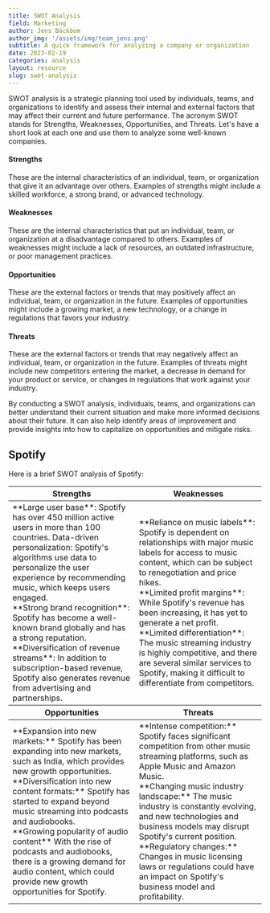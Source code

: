 ```yaml
---
title: SWOT Analysis
field: Marketing
author: Jens Bäckbom
author_img: '/assets/img/team_jens.png'
subtitle: A quick framework for analyzing a company or organization
date: 2023-02-19
categories: analysis
layout: resource
slug: swot-analysis
---
```

SWOT analysis is a strategic planning tool used by individuals, teams, and organizations to identify and assess their internal and external factors that may affect their current and future performance. The acronym SWOT stands for Strengths, Weaknesses, Opportunities, and Threats. Let's have a short look at each one and use them to analyze some well-known companies.

#### Strengths
These are the internal characteristics of an individual, team, or organization that give it an advantage over others. Examples of strengths might include a skilled workforce, a strong brand, or advanced technology.

#### Weaknesses
These are the internal characteristics that put an individual, team, or organization at a disadvantage compared to others. Examples of weaknesses might include a lack of resources, an outdated infrastructure, or poor management practices.

#### Opportunities
These are the external factors or trends that may positively affect an individual, team, or organization in the future. Examples of opportunities might include a growing market, a new technology, or a change in regulations that favors your industry.

#### Threats
These are the external factors or trends that may negatively affect an individual, team, or organization in the future. Examples of threats might include new competitors entering the market, a decrease in demand for your product or service, or changes in regulations that work against your industry.

By conducting a SWOT analysis, individuals, teams, and organizations can better understand their current situation and make more informed decisions about their future. It can also help identify areas of improvement and provide insights into how to capitalize on opportunities and mitigate risks.

## Spotify
Here is a brief SWOT analysis of Spotify:

<table class="exhibit-table my-6">
	<colgroup>
		<col width="50%" />
		<col width="70%" />
	</colgroup>
	<thead>
		<tr class="header">
			<th>Strengths</th>
			<th>Weaknesses</th>
		</tr>
	</thead>
	<tbody>
		<tr>
			<td markdown="span">
				**Large user base**: Spotify has over 450 million active users in more than 100 countries.
				Data-driven personalization: Spotify's algorithms use data to personalize the user experience by recommending music, which keeps users engaged.
				<br>
				**Strong brand recognition**: Spotify has become a well-known brand globally and has a strong reputation.
				<br>
				**Diversification of revenue streams**: In addition to subscription-based revenue, Spotify also generates revenue from advertising and partnerships.
						</td>
						<td markdown="span">
				**Reliance on music labels**: Spotify is dependent on relationships with major music labels for access to music content, which can be subject to renegotiation and price hikes.
				<br>
				**Limited profit margins**: While Spotify's revenue has been increasing, it has yet to generate a net profit.
				<br>
				**Limited differentiation**: The music streaming industry is highly competitive, and there are several similar services to Spotify, making it difficult to differentiate from competitors.
			</td>
		</tr>
	</tbody>
	<thead>
		<tr class="header">
			<th>Opportunities</th>
			<th>Threats</th>
		</tr>
	</thead>
	<tbody>
		<tr>
			<td markdown="span">
				**Expansion into new markets:** Spotify has been expanding into new markets, such as India, which provides new growth opportunities.
				<br>
				**Diversification into new content formats:** Spotify has started to expand beyond music streaming into podcasts and audiobooks.
				<br>
				**Growing popularity of audio content** With the rise of podcasts and audiobooks, there is a growing demand for audio content, which could provide new growth opportunities for Spotify.
							</td>
							<td markdown="span">
				**Intense competition:** Spotify faces significant competition from other music streaming platforms, such as Apple Music and Amazon Music.
				<br>
				**Changing music industry landscape:** The music industry is constantly evolving, and new technologies and business models may disrupt Spotify's current position.
				<br>
				**Regulatory changes:** Changes in music licensing laws or regulations could have an impact on Spotify's business model and profitability.
				<br>
			</td>
		</tr>
	</tbody>	
</table>